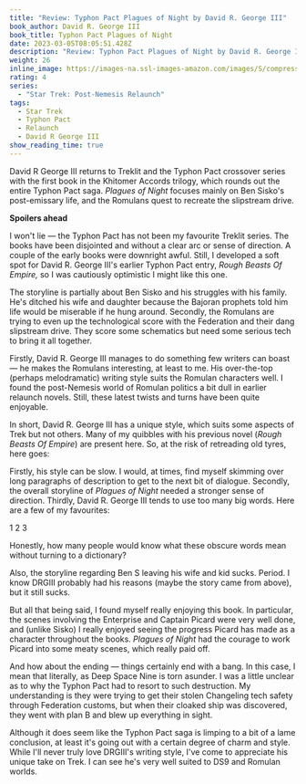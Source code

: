 ```yaml
---
title: "Review: Typhon Pact Plagues of Night by David R. George III"
book_author: David R. George III
book_title: Typhon Pact Plagues of Night
date: 2023-03-05T08:05:51.428Z
description: "Review: Typhon Pact Plagues of Night by David R. George III"
weight: 26
inline_image: https://images-na.ssl-images-amazon.com/images/S/compressed.photo.goodreads.com/books/1324943760i/13026545.jpg
rating: 4
series:
  - "Star Trek: Post-Nemesis Relaunch"
tags:
  - Star Trek
  - Typhon Pact
  - Relaunch
  - David R George III
show_reading_time: true
---
```

David R George III returns to Treklit and the Typhon Pact crossover series with the first book in the Khitomer Accords trilogy, which rounds out the entire Typhon Pact saga. *Plagues of Night* focuses mainly on Ben Sisko's post-emissary life, and the Romulans quest to recreate the slipstream drive.

**Spoilers ahead**

<!--more-->

I won't lie — the Typhon Pact has not been my favourite Treklit series. The books have been disjointed and without a clear arc or sense of direction. A couple of the early books were downright awful. Still, I developed a soft spot for David R. George III's earlier Typhon Pact entry, *Rough Beasts Of Empire,* so I was cautiously optimistic I might like this one.

The storyline is partially about Ben Sisko and his struggles with his family. He's ditched his wife and daughter because the Bajoran prophets told him life would be miserable if he hung around. Secondly, the Romulans are trying to even up the technological score with the Federation and their dang slipstream drive. They score some schematics but need some serious tech to bring it all together.

Firstly, David R. George III manages to do something few writers can boast — he makes the Romulans interesting, at least to me. His over-the-top (perhaps melodramatic) writing style suits the Romulan characters well. I found the post-Nemesis world of Romulan politics a bit dull in earlier relaunch novels. Still, these latest twists and turns have been quite enjoyable.

In short, David R. George III has a unique style, which suits some aspects of Trek but not others. Many of my quibbles with his previous novel (*Rough Beasts Of Empire*) are present here. So, at the risk of retreading old tyres, here goes:

Firstly, his style can be slow. I would, at times, find myself skimming over long paragraphs of description to get to the next bit of dialogue. Secondly, the overall storyline of *Plagues of Night* needed a stronger sense of direction. Thirdly, David R. George III tends to use too many big words. Here are a few of my favourites:

1 2 3

Honestly, how many people would know what these obscure words mean without turning to a dictionary?

Also, the storyline regarding Ben S leaving his wife and kid sucks. Period. I know DRGIII probably had his reasons (maybe the story came from above), but it still sucks.

But all that being said, I found myself really enjoying this book. In particular, the scenes involving the Enterprise and Captain Picard were very well done, and (unlike Sisko) I really enjoyed seeing the progress Picard has made as a character throughout the books. *Plagues of Night* had the courage to work Picard into some meaty scenes, which really paid off.

And how about the ending — things certainly end with a bang. In this case, I mean that literally, as Deep Space Nine is torn asunder. I was a little unclear as to why the Typhon Pact had to resort to such destruction. My understanding is they were trying to get their stolen Changeling tech safety through Federation customs, but when their cloaked ship was discovered, they went with plan B and blew up everything in sight.

Although it does seem like the Typhon Pact saga is limping to a bit of a lame conclusion, at least it's going out with a certain degree of charm and style. While I'll never truly love DRGIII's writing style, I've come to appreciate his unique take on Trek. I can see he's very well suited to DS9 and Romulan worlds.